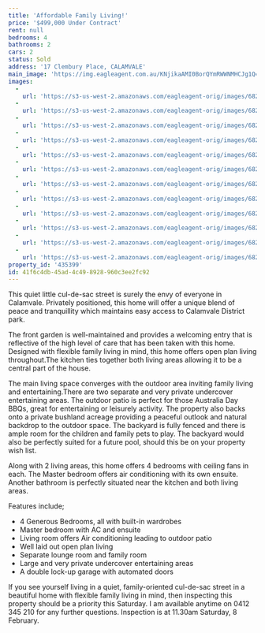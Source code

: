 ```yaml
---
title: 'Affordable Family Living!'
price: '$499,000 Under Contract'
rent: null
bedrooms: 4
bathrooms: 2
cars: 2
status: Sold
address: '17 Clembury Place, CALAMVALE'
main_image: 'https://img.eagleagent.com.au/KNjikaAMI0BorQYmRWWNMHCJg1Q=/1280x854/smart/https://s3-us-west-2.amazonaws.com/eagleagent-orig/images/6824149/116036819-image-M.jpg'
images:
  -
    url: 'https://s3-us-west-2.amazonaws.com/eagleagent-orig/images/6824160/116036819-image-K.jpg'
  -
    url: 'https://s3-us-west-2.amazonaws.com/eagleagent-orig/images/6824159/116036819-image-J.jpg'
  -
    url: 'https://s3-us-west-2.amazonaws.com/eagleagent-orig/images/6824158/116036819-image-I.jpg'
  -
    url: 'https://s3-us-west-2.amazonaws.com/eagleagent-orig/images/6824157/116036819-image-H.jpg'
  -
    url: 'https://s3-us-west-2.amazonaws.com/eagleagent-orig/images/6824156/116036819-image-G.jpg'
  -
    url: 'https://s3-us-west-2.amazonaws.com/eagleagent-orig/images/6824155/116036819-image-F.jpg'
  -
    url: 'https://s3-us-west-2.amazonaws.com/eagleagent-orig/images/6824154/116036819-image-E.jpg'
  -
    url: 'https://s3-us-west-2.amazonaws.com/eagleagent-orig/images/6824153/116036819-image-D.jpg'
  -
    url: 'https://s3-us-west-2.amazonaws.com/eagleagent-orig/images/6824152/116036819-image-C.jpg'
  -
    url: 'https://s3-us-west-2.amazonaws.com/eagleagent-orig/images/6824151/116036819-image-B.jpg'
  -
    url: 'https://s3-us-west-2.amazonaws.com/eagleagent-orig/images/6824150/116036819-image-A.jpg'
  -
    url: 'https://s3-us-west-2.amazonaws.com/eagleagent-orig/images/6824149/116036819-image-M.jpg'
property_id: '435399'
id: 41f6c4db-45ad-4c49-8928-960c3ee2fc92
---
```

This quiet little cul-de-sac street is surely the envy of everyone in Calamvale. Privately positioned, this home will offer a unique blend of peace and tranquillity which maintains easy access to Calamvale District park.

The front garden is well-maintained and provides a welcoming entry that is reflective of the high level of care that has been taken with this home. Designed with flexible family living in mind, this home offers open plan living throughout.The kitchen ties together both living areas allowing it to be a central part of the house.

The main living space converges with the outdoor area inviting family living and entertaining.There are two separate and very private undercover entertaining areas. The outdoor patio is perfect for those Australia Day BBQs, great for entertaining or leisurely activity. The property also backs onto a private bushland acreage providing a peaceful outlook and natural backdrop to the outdoor space. The backyard is fully fenced and there is ample room for the children and family pets to play. The backyard would also be perfectly suited for a future pool, should this be on your property wish list.

Along with 2 living areas, this home offers 4 bedrooms with ceiling fans in each. The Master bedroom offers air conditioning with its own ensuite. Another bathroom is perfectly situated near the kitchen and both living areas.

Features include;
* 4 Generous Bedrooms, all with built-in wardrobes
* Master bedroom with AC and ensuite
* Living room offers Air conditioning leading to outdoor patio
* Well laid out open plan living
* Separate lounge room and family room
* Large and very private undercover entertaining areas
* A double lock-up garage with automated doors

If you see yourself living in a quiet, family-oriented cul-de-sac street in a beautiful home with flexible family living in mind, then inspecting this property should be a priority this Saturday. I am available anytime on 0412 345 210 for any further questions. Inspection is at 11.30am Saturday, 8 February.